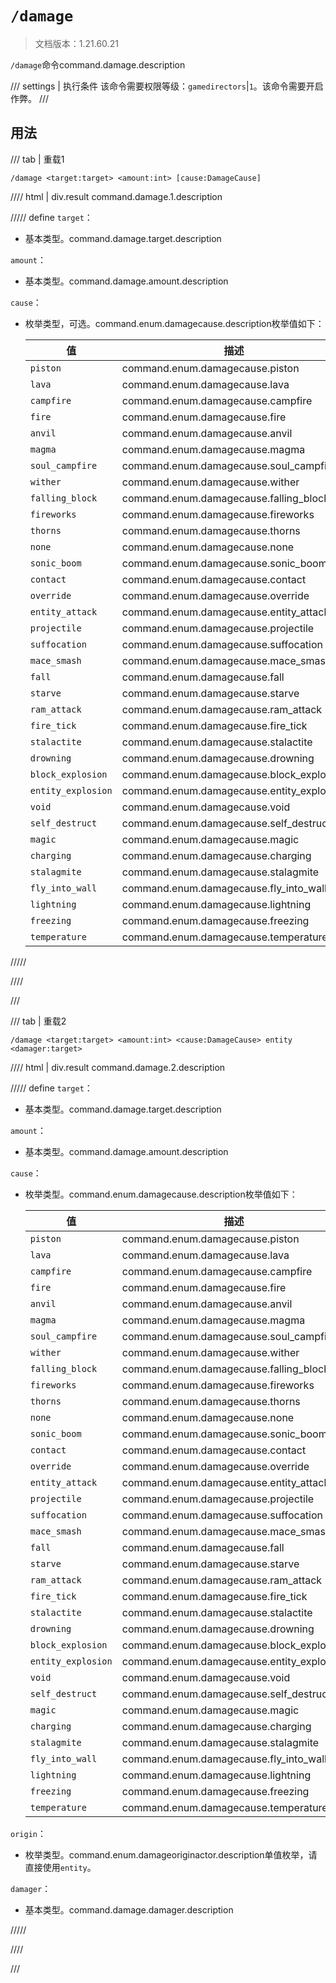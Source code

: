 # `/damage`

> 文档版本：1.21.60.21

`/damage`命令command.damage.description

/// settings | 执行条件
该命令需要权限等级：`gamedirectors`|`1`。该命令需要开启作弊。
///

## 用法

/// tab | 重载1
```mcfunction
/damage <target:target> <amount:int> [cause:DamageCause]
```

//// html | div.result
command.damage.1.description

///// define
`target`：<!-- md:samp target -->

- 基本类型。command.damage.target.description

`amount`：<!-- md:samp int -->

- 基本类型。command.damage.amount.description

`cause`：<!-- md:samp DamageCause -->

- 枚举类型，可选。command.enum.damagecause.description枚举值如下：

  |值|描述|
  |---|---|
  |`piston`|command.enum.damagecause.piston|
  |`lava`|command.enum.damagecause.lava|
  |`campfire`|command.enum.damagecause.campfire|
  |`fire`|command.enum.damagecause.fire|
  |`anvil`|command.enum.damagecause.anvil|
  |`magma`|command.enum.damagecause.magma|
  |`soul_campfire`|command.enum.damagecause.soul_campfire|
  |`wither`|command.enum.damagecause.wither|
  |`falling_block`|command.enum.damagecause.falling_block|
  |`fireworks`|command.enum.damagecause.fireworks|
  |`thorns`|command.enum.damagecause.thorns|
  |`none`|command.enum.damagecause.none|
  |`sonic_boom`|command.enum.damagecause.sonic_boom|
  |`contact`|command.enum.damagecause.contact|
  |`override`|command.enum.damagecause.override|
  |`entity_attack`|command.enum.damagecause.entity_attack|
  |`projectile`|command.enum.damagecause.projectile|
  |`suffocation`|command.enum.damagecause.suffocation|
  |`mace_smash`|command.enum.damagecause.mace_smash|
  |`fall`|command.enum.damagecause.fall|
  |`starve`|command.enum.damagecause.starve|
  |`ram_attack`|command.enum.damagecause.ram_attack|
  |`fire_tick`|command.enum.damagecause.fire_tick|
  |`stalactite`|command.enum.damagecause.stalactite|
  |`drowning`|command.enum.damagecause.drowning|
  |`block_explosion`|command.enum.damagecause.block_explosion|
  |`entity_explosion`|command.enum.damagecause.entity_explosion|
  |`void`|command.enum.damagecause.void|
  |`self_destruct`|command.enum.damagecause.self_destruct|
  |`magic`|command.enum.damagecause.magic|
  |`charging`|command.enum.damagecause.charging|
  |`stalagmite`|command.enum.damagecause.stalagmite|
  |`fly_into_wall`|command.enum.damagecause.fly_into_wall|
  |`lightning`|command.enum.damagecause.lightning|
  |`freezing`|command.enum.damagecause.freezing|
  |`temperature`|command.enum.damagecause.temperature|



/////

////

///

/// tab | 重载2
```mcfunction
/damage <target:target> <amount:int> <cause:DamageCause> entity <damager:target>
```

//// html | div.result
command.damage.2.description

///// define
`target`：<!-- md:samp target -->

- 基本类型。command.damage.target.description

`amount`：<!-- md:samp int -->

- 基本类型。command.damage.amount.description

`cause`：<!-- md:samp DamageCause -->

- 枚举类型。command.enum.damagecause.description枚举值如下：

  |值|描述|
  |---|---|
  |`piston`|command.enum.damagecause.piston|
  |`lava`|command.enum.damagecause.lava|
  |`campfire`|command.enum.damagecause.campfire|
  |`fire`|command.enum.damagecause.fire|
  |`anvil`|command.enum.damagecause.anvil|
  |`magma`|command.enum.damagecause.magma|
  |`soul_campfire`|command.enum.damagecause.soul_campfire|
  |`wither`|command.enum.damagecause.wither|
  |`falling_block`|command.enum.damagecause.falling_block|
  |`fireworks`|command.enum.damagecause.fireworks|
  |`thorns`|command.enum.damagecause.thorns|
  |`none`|command.enum.damagecause.none|
  |`sonic_boom`|command.enum.damagecause.sonic_boom|
  |`contact`|command.enum.damagecause.contact|
  |`override`|command.enum.damagecause.override|
  |`entity_attack`|command.enum.damagecause.entity_attack|
  |`projectile`|command.enum.damagecause.projectile|
  |`suffocation`|command.enum.damagecause.suffocation|
  |`mace_smash`|command.enum.damagecause.mace_smash|
  |`fall`|command.enum.damagecause.fall|
  |`starve`|command.enum.damagecause.starve|
  |`ram_attack`|command.enum.damagecause.ram_attack|
  |`fire_tick`|command.enum.damagecause.fire_tick|
  |`stalactite`|command.enum.damagecause.stalactite|
  |`drowning`|command.enum.damagecause.drowning|
  |`block_explosion`|command.enum.damagecause.block_explosion|
  |`entity_explosion`|command.enum.damagecause.entity_explosion|
  |`void`|command.enum.damagecause.void|
  |`self_destruct`|command.enum.damagecause.self_destruct|
  |`magic`|command.enum.damagecause.magic|
  |`charging`|command.enum.damagecause.charging|
  |`stalagmite`|command.enum.damagecause.stalagmite|
  |`fly_into_wall`|command.enum.damagecause.fly_into_wall|
  |`lightning`|command.enum.damagecause.lightning|
  |`freezing`|command.enum.damagecause.freezing|
  |`temperature`|command.enum.damagecause.temperature|


`origin`：<!-- md:samp DamageOriginActor -->

- 枚举类型。command.enum.damageoriginactor.description单值枚举，请直接使用`entity`。

`damager`：<!-- md:samp target -->

- 基本类型。command.damage.damager.description


/////

////

///
